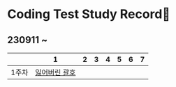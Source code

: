 # Coding Test Study Record📖
## 230911 ~
| |1|2|3|4|5|6|7 |
|:-:|:-:|:-:|:-:|:-:|:-:|:-:|:-:|
|1주차|[잃어버린 괄호](https://github.com/ksssmm/codingtest/blob/master/contents/1week-1.md)
